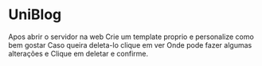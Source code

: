 # UniBlog
Apos abrir o servidor na web
Crie um template proprio e personalize como bem gostar 
Caso queira deleta-lo 
clique em ver 
Onde pode fazer algumas alterações 
e Clique em deletar e confirme. 
